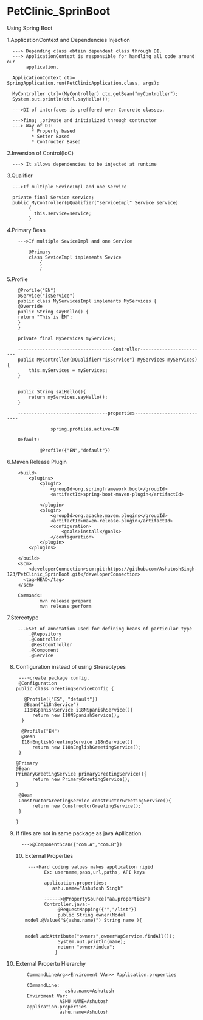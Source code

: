 # PetClinic_SprinBoot
Using Spring Boot

1.ApplicationContext and Dependencies Injection

      ---> Depending class obtain dependent class through DI.
      ---> ApplicationContext is responsible for handling all code around our 
           application.

      ApplicationContext ctx= SpringApplication.run(PetClinicApplication.class, args);

      MyController ctrl=(MyController) ctx.getBean("myController");
      System.out.println(ctrl.sayHello());
      
      --->DI of interfaces is preffered over Concrete classes.

      --->fina; ,private and initialized through contructor
      ---> Way of DI:
             * Property based
             * Setter Based
             * Contructer Based

2.Inversion of Control(IoC)

      ---> It allows dependencies to be injected at runtime

3.Qualifier

      --->If multiple SeviceImpl and one Service

      private final Service service;
      public MyController(@Qualifier("serviceImpl" Service service)
            {
              this.service=service;
            }

4.Primary Bean

        --->If multiple SeviceImpl and one Service
            
            @Primary
            class SeviceImpl implements Sevice
                {
                }

5.Profile

        @Profile("EN")
        @Service("isService")
        public class MyServicesImpl implements MyServices {
        @Override
        public String sayHello() {
        return "This is EN";
        }
        }

        private final MyServices myServices;

        -----------------------------------Controller------------------------
        public MyController(@Qualifier("isService") MyServices myServices) {
            this.myServices = myServices;
        }
    
    
        public String saiHello(){
            return myServices.sayHello();
        }

        ---------------------------------properties---------------------------

                    spring.profiles.active=EN
 
        Default:

                @Profile({"EN","default"})

6.Maven Release Plugin

        <build>
            <plugins>
                <plugin>
                    <groupId>org.springframework.boot</groupId>
                    <artifactId>spring-boot-maven-plugin</artifactId>
    
                </plugin>
                <plugin>
                    <groupId>org.apache.maven.plugins</groupId>
                    <artifactId>maven-release-plugin</artifactId>
                    <configuration>
                        <goals>install</goals>
                    </configuration>
                </plugin>
            </plugins>
    
        </build>
        <scm>
            <developerConnection>scm:git:https://github.com/AshutoshSingh-123/PetClinic_SprinBoot.git</developerConnection>
          <tag>HEAD</tag>
        </scm>

        Commands:
                mvn release:prepare
                mvn release:perform


7.Stereotype

        --->Set of annotation Used for defining beans of particular type
            .@Repository
            .@Controller
            .@RestController
            .@Component
            .@Service

8. Configuration instead of using Strereotypes

        --->create package config.
        @Configuration
       public class GreetingServiceConfig {

          @Profile({"ES", "default"})
          @Bean("i18nService")
          I18NSpanishService i18NSpanishService(){
             return new I18NSpanishService();
         }

         @Profile("EN")
         @Bean
         I18nEnglishGreetingService i18nService(){
             return new I18nEnglishGreetingService();
        }

       @Primary
       @Bean
       PrimaryGreetingService primaryGreetingService(){
             return new PrimaryGreetingService();
       }

        @Bean
        ConstructorGreetingService constructorGreetingService(){
             return new ConstructorGreetingService();
        }
       
       }

9. If files are not in same package as java Apllication.

         --->@ComponentScan({"com.A","com.B"})
   10. External Properties

            --->Hard coding values makes application rigid
                  Ex: username,pass,url,paths, API keys

                  application.properties:-
                     ashu.name="Ashutosh Singh"

                  ------>@PropertySource("aa.properties")
                  Controller.java:-
                       @RequestMapping({"","/list"})
                       public String owner(Model model,@Value("${ashu.name}") String name ){

                       model.addAttribute("owners",ownerMapService.findAll());
                       System.out.println(name);
                       return "owner/index";
                      }
11. External Propertu Hierarchy

            CommandLineArg>>Enviroment VAr>> Application.properties

            COmmandLine:
                        --ashu.name=Ashutosh
            Enviroment Var:
                        ASHU_NAME=Ashutosh
            application.properties
                        ashu.name=Ashutosh